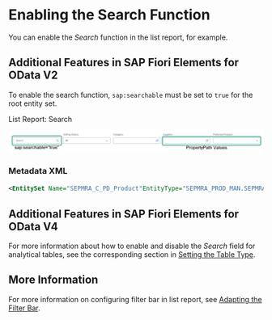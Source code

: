 <!-- loio3cdebeebb04b4205908140242c9d6817 -->

# Enabling the Search Function

You can enable the *Search* function in the list report, for example.



<a name="loio3cdebeebb04b4205908140242c9d6817__section_rbx_2bh_psb"/>

## Additional Features in SAP Fiori Elements for OData V2

To enable the search function, `sap:searchable` must be set to `true` for the root entity set.

  
  
<a name="loio3cdebeebb04b4205908140242c9d6817__fig_rgp_mjh_b5"/>List Report: Search

 

![](images/ListReport_Search_8f1dc18.png)



### Metadata XML

```xml
<EntitySet Name="SEPMRA_C_PD_Product"EntityType="SEPMRA_PROD_MAN.SEPMRA_C_PD_ProductType" sap:searchable="true" sap:content-version="1"/>
```





<a name="loio3cdebeebb04b4205908140242c9d6817__section_knm_fch_psb"/>

## Additional Features in SAP Fiori Elements for OData V4

For more information about how to enable and disable the *Search* field for analytical tables, see the corresponding section in [Setting the Table Type](setting-the-table-type-7f844f1.md).



<a name="loio3cdebeebb04b4205908140242c9d6817__section_q5w_tgf_nmb"/>

## More Information

For more information on configuring filter bar in list report, see [Adapting the Filter Bar](adapting-the-filter-bar-609c39a.md).

